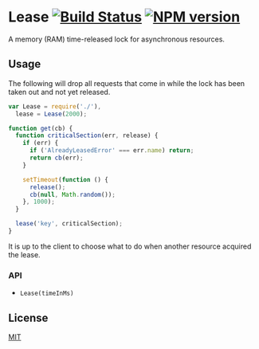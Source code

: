 # Lease [![Build Status](https://secure.travis-ci.org/areusjs/lease.png)](http://travis-ci.org/areusjs/lease) [![NPM version](https://badge.fury.io/js/lease.svg)](http://badge.fury.io/js/lease)

A memory (RAM) time-released lock for asynchronous resources.


## Usage

The following will drop all requests that come in while
the lock has been taken out and not yet released.

```js
var Lease = require('./'),
  lease = Lease(2000);

function get(cb) {
  function criticalSection(err, release) {
    if (err) {
      if ('AlreadyLeasedError' === err.name) return;
      return cb(err);
    }

    setTimeout(function () {
      release();
      cb(null, Math.random());
    }, 1000);
  }

  lease('key', criticalSection);
}
```

It is up to the client to choose what to do
when another resource acquired the lease.


### API

  - `Lease(timeInMs)`


## License

[MIT](/LICENSE)

